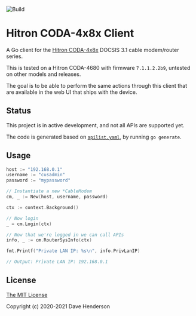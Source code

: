 ![Build](https://github.com/hairyhenderson/hitron_coda/workflows/Build/badge.svg)

# Hitron CODA-4x8x Client

A Go client for the [Hitron CODA-4x8x](http://hitron-americas.com/products/service-providers/coda-4680-cable-modem-router/) DOCSIS 3.1 cable modem/router series.

This is tested on a Hitron CODA-4680 with firmware `7.1.1.2.2b9`, untested on
other models and releases.

The goal is to be able to perform the same actions through this client that are
available in the web UI that ships with the device.

## Status

This project is in active development, and not all APIs are supported yet.

The code is generated based on [`apilist.yaml`](./apilist.yaml), by running
`go generate`.

## Usage

```go
host := "192.168.0.1"
username := "cusadmin"
password := "mypassword"

// Instantiate a new *CableModem
cm, _ := New(host, username, password)

ctx := context.Background()

// Now login
_ = cm.Login(ctx)

// Now that we're logged in we can call APIs
info, _ := cm.RouterSysInfo(ctx)

fmt.Printf("Private LAN IP: %s\n", info.PrivLanIP)

// Output: Private LAN IP: 192.168.0.1
```

## License

[The MIT License](http://opensource.org/licenses/MIT)

Copyright (c) 2020-2021 Dave Henderson

